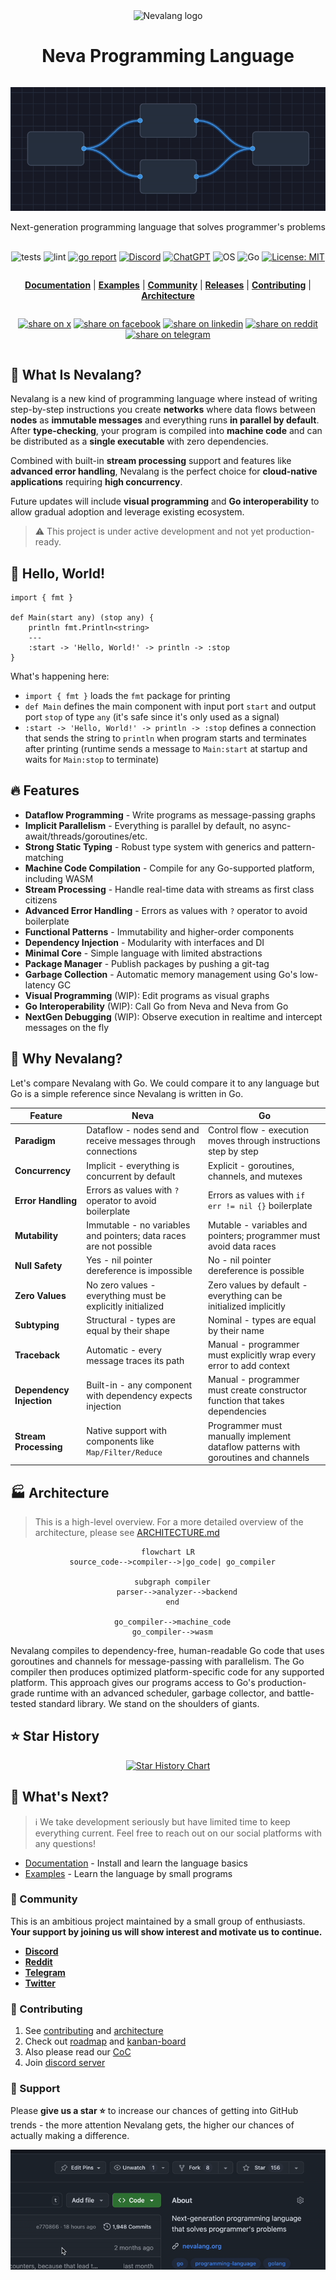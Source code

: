 <div align="center">
  <img src="./assets/logo/light_gradient.svg" alt="Nevalang logo">
</div>

<div align="center" style="display:grid;place-items:center;">

<h1>Neva Programming Language</h1>

<p align="center">
  <img src="./assets/animations/dataflow.gif" alt="Dataflow">
</p>

<div align="center">
  Next-generation programming language that solves programmer's problems
</div>
<br/>

![tests](https://github.com/nevalang/neva/actions/workflows/test.yml/badge.svg?branch=main) ![lint](https://github.com/nevalang/neva/actions/workflows/lint.yml/badge.svg?branch=main) [![go report](https://goreportcard.com/badge/github.com/nevalang/neva)](https://goreportcard.com/report/github.com/nevalang/neva) [![Discord](https://img.shields.io/discord/1094102475927203921?logo=discord&logoColor=white&color=5865F2)](https://discord.gg/dmXbC79UuH) [![ChatGPT](https://img.shields.io/badge/Nevalang_AI-74aa9c?logo=openai&logoColor=white)](https://chatgpt.com/g/g-RhZn00MXU-nevalang-expert) ![OS](https://img.shields.io/badge/os-windows%20%7C%20macos%20%7C%20linux-lightgrey?logo=linux&logoColor=white) ![Go](https://img.shields.io/badge/v1.23-00ADD8?logo=go&logoColor=white) [![License: MIT](https://img.shields.io/badge/License-MIT-yellow.svg)](https://opensource.org/licenses/MIT)

[**Documentation**](./docs/README.md)
| [**Examples**](./examples/)
| [**Community**](#-community)
| [**Releases**](https://github.com/nevalang/neva/releases)
| [**Contributing**](./CONTRIBUTING.md)
| [**Architecture**](./ARCHITECTURE.md)

[![share on x](https://img.shields.io/badge/share-000000?logo=x&logoColor=white)](https://x.com/intent/tweet?text=Check%20out%20Nevalang%20on%20GitHub:%20https://github.com/nevalang/neva%20%23Programming%20%23DataFlow%20%23Concurrency)
[![share on facebook](https://img.shields.io/badge/share-1877F2?logo=facebook&logoColor=white)](https://www.facebook.com/sharer/sharer.php?u=https://github.com/nevalang/neva)
[![share on linkedin](https://img.shields.io/badge/linkedin-share-0A66C2?logoColor=white)](https://www.linkedin.com/sharing/share-offsite/?url=https://github.com/nevalang/neva)
[![share on reddit](https://img.shields.io/badge/share-FF4500?logo=reddit&logoColor=white)](https://www.reddit.com/submit?title=Check%20out%20Nevalang%20on%20GitHub:%20https://github.com/nevalang/neva)
[![share on telegram](https://img.shields.io/badge/share-0088CC?logo=telegram&logoColor=white)](https://t.me/share/url?url=https://github.com/nevalang/neva&text=Check%20out%20Nevalang%20on%20GitHub)

</div>

## 🤔 What Is Nevalang?

Nevalang is a new kind of programming language where instead of writing step-by-step instructions you create **networks** where data flows between **nodes** as **immutable messages** and everything runs **in parallel by default**. After **type-checking**, your program is compiled into **machine code** and can be distributed as a **single executable** with zero dependencies.

Combined with built-in **stream processing** support and features like **advanced error handling**, Nevalang is the perfect choice for **cloud-native applications** requiring **high concurrency**.

Future updates will include **visual programming** and **Go interoperability** to allow gradual adoption and leverage existing ecosystem.

> ⚠️ This project is under active development and not yet production-ready.

## 👋 Hello, World!

```neva
import { fmt }

def Main(start any) (stop any) {
	println fmt.Println<string>
	---
	:start -> 'Hello, World!' -> println -> :stop
}
```

What's happening here:

- `import { fmt }` loads the `fmt` package for printing
- `def Main` defines the main component with input port `start` and output port `stop` of type `any` (it's safe since it's only used as a signal)
- `:start -> 'Hello, World!' -> println -> :stop` defines a connection that sends the string to `println` when program starts and terminates after printing (runtime sends a message to `Main:start` at startup and waits for `Main:stop` to terminate)

## 🔥 Features

- **Dataflow Programming** - Write programs as message-passing graphs
- **Implicit Parallelism** - Everything is parallel by default, no async-await/threads/goroutines/etc.
- **Strong Static Typing** - Robust type system with generics and pattern-matching
- **Machine Code Compilation** - Compile for any Go-supported platform, including WASM
- **Stream Processing** - Handle real-time data with streams as first class citizens
- **Advanced Error Handling** - Errors as values with `?` operator to avoid boilerplate
- **Functional Patterns** - Immutability and higher-order components
- **Dependency Injection** - Modularity with interfaces and DI
- **Minimal Core** - Simple language with limited abstractions
- **Package Manager** - Publish packages by pushing a git-tag
- **Garbage Collection** - Automatic memory management using Go's low-latency GC
- **Visual Programming** (WIP): Edit programs as visual graphs
- **Go Interoperability** (WIP): Call Go from Neva and Neva from Go
- **NextGen Debugging** (WIP): Observe execution in realtime and intercept messages on the fly

## 🧐 Why Nevalang?

Let's compare Nevalang with Go. We could compare it to any language but Go is a simple reference since Nevalang is written in Go.

| **Feature**              | **Neva**                                                           | **Go**                                                                            |
| ------------------------ | ------------------------------------------------------------------ | --------------------------------------------------------------------------------- |
| **Paradigm**             | Dataflow - nodes send and receive messages through connections     | Control flow - execution moves through instructions step by step                  |
| **Concurrency**          | Implicit - everything is concurrent by default                     | Explicit - goroutines, channels, and mutexes                                      |
| **Error Handling**       | Errors as values with `?` operator to avoid boilerplate            | Errors as values with `if err != nil {}` boilerplate                              |
| **Mutability**           | Immutable - no variables and pointers; data races are not possible | Mutable - variables and pointers; programmer must avoid data races                |
| **Null Safety**          | Yes - nil pointer dereference is impossible                        | No - nil pointer dereference is possible                                          |
| **Zero Values**          | No zero values - everything must be explicitly initialized         | Zero values by default - everything can be initialized implicitly                 |
| **Subtyping**            | Structural - types are equal by their shape                        | Nominal - types are equal by their name                                           |
| **Traceback**            | Automatic - every message traces its path                          | Manual - programmer must explicitly wrap every error to add context               |
| **Dependency Injection** | Built-in - any component with dependency expects injection         | Manual - programmer must create constructor function that takes dependencies      |
| **Stream Processing**    | Native support with components like `Map/Filter/Reduce`            | Programmer must manually implement dataflow patterns with goroutines and channels |

## 🏭 Architecture

> This is a high-level overview. For a more detailed overview of the architecture, please see [ARCHITECTURE.md](./ARCHITECTURE.md)

<div align="center">

```mermaid
flowchart LR
  source_code-->compiler-->|go_code| go_compiler

  subgraph compiler
    parser-->analyzer-->backend
  end

  go_compiler-->machine_code
  go_compiler-->wasm
```

</div>

Nevalang compiles to dependency-free, human-readable Go code that uses goroutines and channels for message-passing with parallelism. The Go compiler then produces optimized platform-specific code for any supported platform. This approach gives our programs access to Go's production-grade runtime with an advanced scheduler, garbage collector, and battle-tested standard library. We stand on the shoulders of giants.

## ⭐️ Star History

<p align="center">
  <a href="https://star-history.com/#nevalang/neva&Timeline">
  <picture>
    <source media="(prefers-color-scheme: dark)" srcset="https://api.star-history.com/svg?repos=nevalang/neva&type=Timeline&theme=dark" />
    <source media="(prefers-color-scheme: light)" srcset="https://api.star-history.com/svg?repos=nevalang/neva&type=Timeline" />
    <img alt="Star History Chart" src="https://api.star-history.com/svg?repos=nevalang/neva&type=Timeline" />
  </picture>
  </a>
</p>

## 💭 What's Next?

> ℹ️ We take development seriously but have limited time to keep everything current. Feel free to reach out on our social platforms with any questions!

- [Documentation](./docs/README.md) - Install and learn the language basics
- [Examples](./examples/) - Learn the language by small programs

### 📢 Community

This is an ambitious project maintained by a small group of enthusiasts. **Your support by joining us will show interest and motivate us to continue.**

- [**Discord**](https://discord.gg/dmXbC79UuH)
- [**Reddit**](https://www.reddit.com/r/nevalang/)
- [**Telegram**](https://t.me/+H1kRClL8ppI1MWJi)
- [**Twitter**](https://x.com/neva_language)

### 🤝 Contributing

1. See [contributing](./CONTRIBUTING.md) and [architecture](./ARCHITECTURE.md)
2. Check out [roadmap](https://github.com/nevalang/neva/milestones?direction=asc&sort=due_date&state=open) and [kanban-board](https://github.com/orgs/nevalang/projects/2/views/3?filterQuery=)
3. Also please read our [CoC](./CODE_OF_CONDUCT.md)
4. Join [discord server](https://discord.gg/dmXbC79UuH)

### 🙏 Support

Please **give us a star ⭐️** to increase our chances of getting into GitHub trends - the more attention Nevalang gets, the higher our chances of actually making a difference.

<p align="center">
  <img src="./assets/animations/github_star.gif" alt="GitHub Star">
</p>
